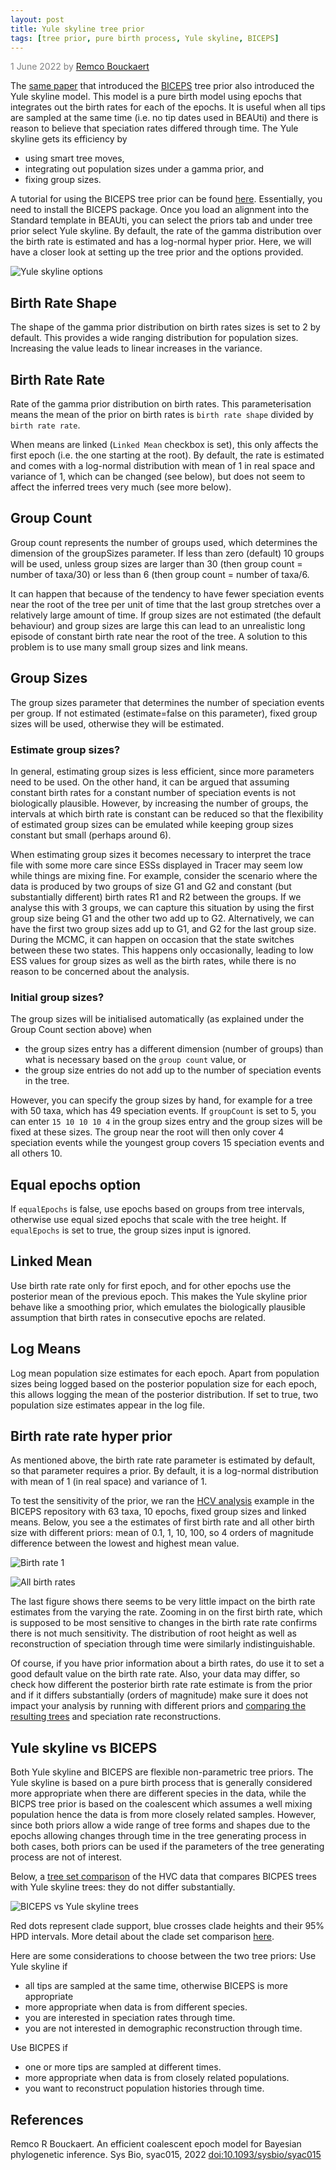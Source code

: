 ```yaml
---
layout: post
title: Yule skyline tree prior
tags: [tree prior, pure birth process, Yule skyline, BICEPS]
---
```

<p style="color:gray">1 June 2022 by <a href="mailto:r.bouckaert@auckland.ac.nz">Remco Bouckaert</a></p>

The [same paper](https://doi.org/10.1093/sysbio/syac015) that introduced the [BICEPS](http://www.beast2.org/2022/05/01/biceps-tree-prior.html) tree prior also introduced the Yule skyline model. This model is a pure birth model using epochs that integrates out the birth rates for each of the epochs. It is useful when all tips are sampled at the same time (i.e. no tip dates used in BEAUti) and there is reason to believe that speciation rates differed through time. The Yule skyline gets its efficiency by

* using smart tree moves, 
* integrating out population sizes under a gamma prior, and
* fixing group sizes.

A tutorial for using the BICEPS tree prior can be found [here](https://github.com/rbouckaert/biceps/#yule-skyline-tutorial). Essentially, you need to install the BICEPS package. Once you load an alignment into the Standard template in BEAUti, you can select the priors tab and under tree prior select Yule skyline. By default, the rate of the gamma distribution over the birth rate is estimated and has a log-normal hyper prior. Here, we will have a closer look at setting up the tree prior and the options provided.

![Yule skyline options](/images/yule-skyline-prior.png)


## Birth Rate Shape 

The shape of the gamma prior distribution on birth rates sizes is set to 2 by default. This provides a wide ranging distribution for population sizes. Increasing the value leads to linear increases in the variance.

## Birth Rate Rate

Rate of the gamma prior distribution on birth rates. This parameterisation means the mean of the prior on birth rates is `birth rate shape` divided by `birth rate rate`.

When means are linked (`Linked Mean` checkbox is set), this only affects the first epoch (i.e. the one starting at the root). By default, the rate is estimated and comes with a log-normal distribution with mean of 1 in real space and variance of 1, which can be changed (see below), but does not seem to affect the inferred trees very much (see more below).

## Group Count 

Group count represents the number of groups used, which determines the dimension of the groupSizes parameter. If less than zero (default) 10 groups will be used, unless group sizes are larger than 30 (then group count = number of taxa/30) or less than 6 (then group count = number of taxa/6.

It can happen that because of the tendency to have fewer speciation events near the root of the tree per unit of time that the last group stretches over a relatively large amount of time. If group sizes are not estimated (the default behaviour) and group sizes are large this can lead to an unrealistic long episode of constant birth rate near the root of the tree. A solution to this problem is to use many small group sizes and link means.

## Group Sizes 

The group sizes parameter that determines the number of speciation events per group. If not estimated (estimate=false on this parameter), fixed group sizes will be used, otherwise they will be estimated.

### Estimate group sizes?

In general, estimating group sizes is less efficient, since more parameters need to be used. On the other hand, it can be argued that assuming constant birth rates for a constant number of speciation events is not biologically plausible. However, by increasing the number of groups, the intervals at which birth rate is constant can be reduced so that the flexibility of estimated group sizes can be emulated while keeping group sizes constant but small (perhaps around 6).

When estimating group sizes it becomes necessary to interpret the trace file with some more care since ESSs displayed in Tracer may seem low while things are mixing fine. For example, consider the scenario where the data is produced by two groups of size G1 and G2 and constant (but substantially different) birth rates R1 and R2 between the groups. If we analyse this with 3 groups, we can capture this situation by using the first group size being G1 and the other two add up to G2. Alternatively, we can have the first two group sizes add up to G1, and G2 for the last group size. During the MCMC, it can happen on occasion that the state switches between these two states. This happens only occasionally, leading to low ESS values for group sizes as well as the birth rates, while there is no reason to be concerned about the analysis.

### Initial group sizes?

The group sizes will be initialised automatically (as explained under the Group Count section above) when

* the group sizes entry has a different dimension (number of groups) than what is necessary based on the `group count` value, or
* the group size entries do not add up to the number of speciation events in the tree.

However, you can specify the group sizes by hand, for example for a tree with 50 taxa, which has 49 speciation events. If `groupCount` is set to 5, you can enter `15 10 10 10 4` in the group sizes entry and the group sizes will be fixed at these sizes. The group near the root will then only cover 4 speciation events while the youngest group covers 15 speciation events and all others 10.

## Equal epochs option

If `equalEpochs` is false, use epochs based on groups from tree intervals, otherwise use equal sized epochs that scale with the tree height. If `equalEpochs` is set to true, the group sizes input is ignored. 

## Linked Mean 

Use birth rate rate only for first epoch, and for other epochs use the posterior mean of the previous epoch. This makes the Yule skyline prior behave like a smoothing prior, which emulates the biologically plausible assumption that birth rates in consecutive epochs are related. 

## Log Means 

Log mean population size estimates for each epoch. Apart from population sizes being logged based on the posterior population size for each epoch, this allows logging the mean of the posterior distribution. If set to true, two population size estimates appear in the log file.


## Birth rate rate hyper prior

As mentioned above, the birth rate rate parameter is estimated by default, so that parameter requires a prior. By default, it is a log-normal distribution with mean of 1 (in real space) and variance of 1. 

To test the sensitivity of the prior, we ran the [HCV analysis](https://github.com/rbouckaert/biceps/blob/master/examples/hcv_yule_skyline.xml) example in the BICEPS repository with 63 taxa, 10 epochs, fixed group sizes and linked means. Below, you see a the estimates of first birth rate and all other birth size with different priors: mean of 0.1, 1, 10, 100, so 4 orders of magnitude difference between the lowest and highest mean value. 

![Birth rate 1](/images/ysk-birthrate1.svg)

![All birth rates](/images/ysk-all-birthrates.png)


The last figure shows there seems to be very little impact on the birth rate estimates from the varying the rate. Zooming in on the first birth rate, which is supposed to be most sensitive to changes in the birth rate rate confirms there is not much sensitivity. The distribution of root height as well as reconstruction of speciation through time were similarly indistinguishable.

Of course, if you have prior information about a birth rates, do use it to set a good default value on the birth rate rate. Also, your data may differ, so check how different the posterior birth rate rate estimate is from the prior and if it differs substantially (orders of magnitude) make sure it does not impact your analysis by running with different priors and [comparing the resulting trees](https://www.beast2.org/2020/04/20/comparing-tree-sets.html) and speciation rate reconstructions.




## Yule skyline vs BICEPS

Both Yule skyline and BICEPS are flexible non-parametric tree priors. The Yule skyline is based on a pure birth process that is generally considered more appropriate when there are different species in the data, while the BICPS tree prior is based on the coalescent which assumes a well mixing population hence the data is from more closely related samples. However, since both priors allow a wide range of tree forms and shapes due to the epochs allowing changes through time in the tree generating process in both cases, both priors can be used if the parameters of the tree generating process are not of interest. 


Below, a [tree set comparison](https://www.beast2.org/2020/04/20/comparing-tree-sets.html) of the HVC data that compares BICPES trees with Yule skyline trees: they do not differ substantially.

![BICEPS vs Yule skyline trees](/images/biceps-vs-skyline.png)

Red dots represent clade support, blue crosses clade heights and their 95% HPD intervals. More detail about the clade set comparison [here](https://www.beast2.org/2020/04/20/comparing-tree-sets.html).

Here are some considerations to choose between the two tree priors:
Use Yule skyline if

* all tips are sampled at the same time, otherwise BICEPS is more appropriate
* more appropriate when data is from different species.
* you are interested in speciation rates through time.
* you are not interested in demographic reconstruction through time. 

Use BICPES if

* one or more tips are sampled at different times.
* more appropriate when data is from closely related populations.
* you want to reconstruct population histories through time.


## References

Remco R Bouckaert. An efficient coalescent epoch model for Bayesian phylogenetic inference. Sys Bio, syac015, 2022 [doi:10.1093/sysbio/syac015](https://doi.org/10.1093/sysbio/syac015)
